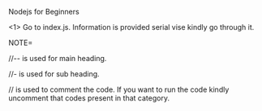 Nodejs for Beginners

<1> Go to index.js.
Information is provided serial vise kindly go through it.

NOTE=

//-- is used for main heading.

//- is used for sub heading.

// is used to comment the code.
If you want to run the code kindly uncomment that codes present in that category.


